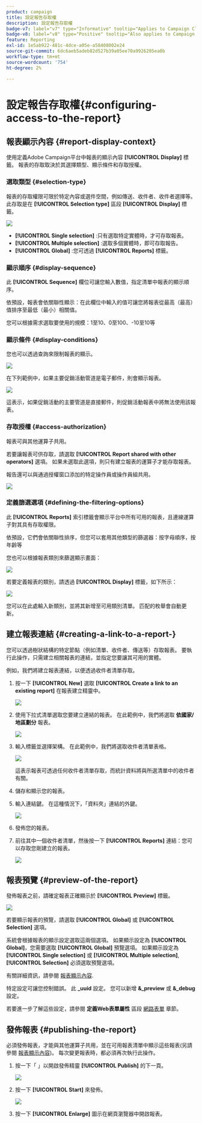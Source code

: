 ```yaml
---
product: campaign
title: 設定報告存取權
description: 設定報告存取權
badge-v7: label="v7" type="Informative" tooltip="Applies to Campaign Classic v7"
badge-v8: label="v8" type="Positive" tooltip="Also applies to Campaign v8"
feature: Reporting
exl-id: 1e5ab922-481c-4dce-a05e-a58408002e24
source-git-commit: 6dc6aeb5adeb82d527b39a05ee70a9926205ea0b
workflow-type: tm+mt
source-wordcount: '754'
ht-degree: 2%

---
```


# 設定報告存取權{#configuring-access-to-the-report}



## 報表顯示內容 {#report-display-context}

使用定義Adobe Campaign平台中報表的顯示內容 **[!UICONTROL Display]** 標籤。 報表的存取取決於其選擇類型、顯示條件和存取授權。

### 選取類型 {#selection-type}

報表的存取權限可限於特定內容或選件空間，例如傳送、收件者、收件者選擇等。 此存取是在 **[!UICONTROL Selection type]** 區段 **[!UICONTROL Display]** 標籤。

![](assets/s_ncs_advuser_report_visibility_4.png)

* **[!UICONTROL Single selection]** :只有選取特定實體時，才可存取報表。
* **[!UICONTROL Multiple selection]** :選取多個實體時，即可存取報告。
* **[!UICONTROL Global]** :您可透過 **[!UICONTROL Reports]** 標籤。

### 顯示順序 {#display-sequence}

此 **[!UICONTROL Sequence]** 欄位可讓您輸入數值，指定清單中報表的顯示順序。

依預設，報表會依關聯性顯示：在此欄位中輸入的值可讓您將報表從最高（最高）值排序至最低（最小）相關值。

您可以根據需求選取要使用的規模：1至10、0至100、-10至10等

### 顯示條件 {#display-conditions}

您也可以透過查詢來限制報表的顯示。

![](assets/s_ncs_advuser_report_visibility_5.png)

在下列範例中，如果主要促銷活動管道是電子郵件，則會顯示報表。

![](assets/s_ncs_advuser_report_visibility_6.png)

這表示，如果促銷活動的主要管道是直接郵件，則促銷活動報表中將無法使用該報表。

### 存取授權 {#access-authorization}

報表可與其他運算子共用。

若要讓報表可供存取，請選取 **[!UICONTROL Report shared with other operators]** 選項。 如果未選取此選項，則只有建立報表的運算子才能存取報表。

報告還可以與通過授權窗口添加的特定操作員或操作員組共用。

![](assets/s_ncs_advuser_report_visibility_8.png)

### 定義篩選選項 {#defining-the-filtering-options}

此 **[!UICONTROL Reports]** 索引標籤會顯示平台中所有可用的報表，且連線運算子對其具有存取權限。

依預設，它們會依關聯性排序，但您可以套用其他類型的篩選器：按字母順序，按年齡等

您也可以根據報表類別來篩選顯示畫面：

![](assets/report_ovv_select_type.png)

若要定義報表的類別，請透過 **[!UICONTROL Display]** 標籤，如下所示：

![](assets/report_select_category.png)

您可以在此處輸入新類別，並將其新增至可用類別清單。 匹配的枚舉會自動更新。

## 建立報表連結 {#creating-a-link-to-a-report-}

您可以透過樹狀結構的特定節點（例如清單、收件者、傳送等）存取報表。 要執行此操作，只需建立相關報表的連結，並指定您要讓其可用的實體。

例如，我們將建立報表連結，以便透過收件者清單存取。

1. 按一下 **[!UICONTROL New]** 選取 **[!UICONTROL Create a link to an existing report]** 在報表建立精靈中。

   ![](assets/s_ncs_advuser_report_wizard_link_01.png)

1. 使用下拉式清單選取您要建立連結的報表。 在此範例中，我們將選取 **依國家/地區劃分** 報表。

   ![](assets/s_ncs_advuser_report_wizard_link_02.png)

1. 輸入標籤並選擇架構。 在此範例中，我們將選取收件者清單表格。

   ![](assets/s_ncs_advuser_report_wizard_link_03.png)

   這表示報表可透過任何收件者清單存取，而統計資料將與所選清單中的收件者有關。

1. 儲存和顯示您的報表。
1. 輸入連結鍵。 在這種情況下，「資料夾」連結的外鍵。

   ![](assets/s_ncs_advuser_report_wizard_link_04.png)

1. 發佈您的報表。
1. 前往其中一個收件者清單，然後按一下 **[!UICONTROL Reports]** 連結：您可以存取您剛建立的報表。

   ![](assets/s_ncs_advuser_report_wizard_link_05.png)

## 報表預覽 {#preview-of-the-report}

發佈報表之前，請確定報表正確顯示於 **[!UICONTROL Preview]** 標籤。

![](assets/s_ncs_advuser_report_preview_01.png)

若要顯示報表的預覽，請選取 **[!UICONTROL Global]** 或 **[!UICONTROL Selection]** 選項。

系統會根據報表的顯示設定選取這兩個選項。 如果顯示設定為 **[!UICONTROL Global]**，您需要選取 **[!UICONTROL Global]** 預覽選項。 如果顯示設定為 **[!UICONTROL Single selection]** 或 **[!UICONTROL Multiple selection]**, **[!UICONTROL Selection]** 必須選取預覽選項。

有關詳細資訊，請參閱 [報表顯示內容](#report-display-context).

特定設定可讓您控制錯誤。 此 **_uuid** 設定。 您可以新增 **&amp;_preview** 或 **&amp;_debug** 設定。

若要進一步了解這些設定，請參閱 **定義Web表單屬性** 區段 [網路表單](../../web/using/about-web-forms.md) 章節。

## 發佈報表 {#publishing-the-report}

必須發佈報表，才能與其他運算子共用，並在可用報表清單中顯示這些報表(另請參閱 [報表顯示內容](#report-display-context))。 每次變更報表時，都必須再次執行此操作。

1. 按一下「 」以開啟發佈精靈 **[!UICONTROL Publish]** 的下一頁。

   ![](assets/s_ncs_advuser_report_publish_01.png)

1. 按一下 **[!UICONTROL Start]** 來發佈。

   ![](assets/s_ncs_advuser_report_publish_02.png)

1. 按一下 **[!UICONTROL Enlarge]** 圖示在網頁瀏覽器中開啟報表。
